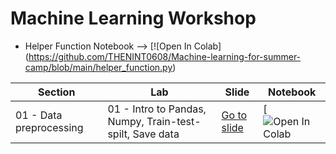 # Machine Learning Workshop
* Helper Function Notebook --> [![Open In Colab] (https://github.com/THENINT0608/Machine-learning-for-summer-camp/blob/main/helper_function.py)

| **Section** | **Lab** | **Slide** | **Notebook** |
| ---- | ---- | ---- | ---- |
| 01 - Data preprocessing | 01 - Intro to Pandas, Numpy, Train-test-spilt, Save data | [Go to slide](https://github.com/THENINT0608/Machine-learning-for-summer-camp/blob/main/01-%20Data%20preprocessing.pdf) | [![Open In Colab](https://colab.research.google.com/drive/1ZyOXwJiqMxp3VVYeIYcHyQ1ZpXfcdL4e?usp=sharing) |

